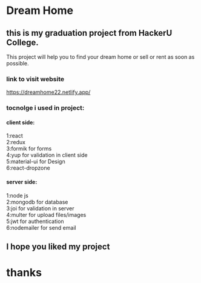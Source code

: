 # Dream Home

## this is my graduation project from HackerU College.

This project will help you to find your dream home or sell or rent as soon as possible.

### link to visit website

https://dreamhome22.netlify.app/

### tocnolge i used in project:

#### client side:

1:react
<br />
2:redux
<br />
3:formik for forms
<br />
4:yup for validation in client side
<br />
5:material-ui for Design
<br />
6:react-dropzone
<br />

#### server side:

1:node js
<br />
2:mongodb for database
<br />
3:joi for validation in server
<br />
4:multer for upload files/images
<br />
5:jwt for authentication
<br />
6:nodemailer  for send email
## I hope you liked my project

# thanks 
